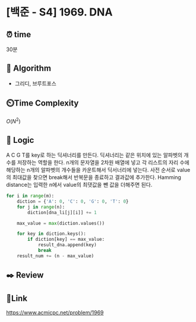 # [백준 - S4] 1969. DNA

## ⏰ **time**

30분

## :pushpin: **Algorithm**

- 그리디, 브루트포스

## ⏲️**Time Complexity**

$O(N^2)$

## :round_pushpin: **Logic**
A C G T를 key로 하는 딕셔너리를 만든다.
딕셔너리는 같은 위치에 있는 알파벳의 개수를 저장하는 역할을 한다.
n개의 문자열을 2차원 배열에 넣고 
각 리스트의 자리 수에 해당하는 n개의 알파벳의 개수들을 카운트해서 딕서너리에 넣는다.
사전 순서로 value의 최대값을 찾으면 break해서 반복문을 종료하고 결과값에 추가한다.
Hamming distance는 입력한 n에서 value의 최댓값을 뺀 값을 더해주면 된다.

```python
for i in range(m):
    diction = {'A': 0, 'C': 0, 'G': 0, 'T': 0}
    for j in range(n):
        diction[dna_li[j][i]] += 1

    max_value = max(diction.values())

    for key in diction.keys():
        if diction[key] == max_value:
            result_dna.append(key)
            break
    result_num += (n - max_value)
```


## :black_nib: **Review**  


## 📡**Link**
https://www.acmicpc.net/problem/1969
